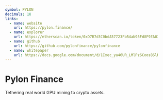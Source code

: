 ```yaml
---
symbol: PYLON
decimals: 18
links:
  - name: website
    url: https://pylon.finance/
  - name: explorer
    url: https://etherscan.io/token/0xD7B7d3C0bdA57723Fb54ab95Fd8F9EA033AF37f2
  - name: github
    url: https://github.com/pylonfinance/pylonfinance
  - name: whitepaper
    url: https://docs.google.com/document/d/1Ixec_ya46UR_LMlPzSCoosBSlNAxWC5ycnDV5LEw454/edit
---
```


# Pylon Finance

Tethering real world GPU mining to crypto assets.

